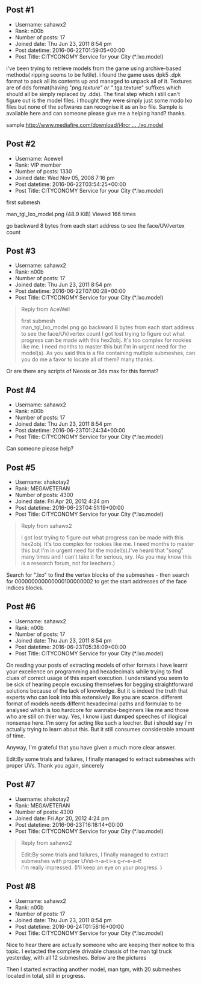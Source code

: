 ## Post #1
- Username: sahawx2
- Rank: n00b
- Number of posts: 17
- Joined date: Thu Jun 23, 2011 8:54 pm
- Post datetime: 2016-06-22T01:59:05+00:00
- Post Title: CITYCONOMY Service for your City (*.lxo.model)

i've been trying to retrieve models from the game using archive-based methods( ripping seems to be futile). i found the game uses dpk5 .dpk format to pack all its contents up and managed to unpack all of it. Textures are of dds format(having  "*png.texture" or "*.tga.texture" suffixes which should all be simply replaced by .dds). The final step which i still can't figure out is the model files. i thought they were simply just some modo lxo files but none of the softwares can recognise it as an lxo file. Sample is available here and can someone please give me a helping hand? thanks.

sample:[http://www.mediafire.com/download/j4rcr ... .lxo.model](http://www.mediafire.com/download/j4rcr15bza0pcyr/man_tgl.lxo.model)
## Post #2
- Username: Acewell
- Rank: VIP member
- Number of posts: 1330
- Joined date: Wed Nov 05, 2008 7:16 pm
- Post datetime: 2016-06-22T03:54:25+00:00
- Post Title: CITYCONOMY Service for your City (*.lxo.model)

first submesh  



man_tgl_lxo_model.png (48.9 KiB) Viewed 166 times


go backward 8 bytes from each start address to see the face/UV/vertex count
## Post #3
- Username: sahawx2
- Rank: n00b
- Number of posts: 17
- Joined date: Thu Jun 23, 2011 8:54 pm
- Post datetime: 2016-06-22T07:00:28+00:00
- Post Title: CITYCONOMY Service for your City (*.lxo.model)

> Reply from AceWell
>
> first submesh  
man_tgl_lxo_model.png
go backward 8 bytes from each start address to see the face/UV/vertex count
I got lost trying to figure out what progress can be made with this hex2obj. It's too complex for rookies like me. I need months to master this but I'm in urgent need for the model(s). As you said this is a file containing multiple submeshes, can you do me a favor to locate all of them? many thanks.

Or are there any scripts of Neosis or 3ds max for this format?
## Post #4
- Username: sahawx2
- Rank: n00b
- Number of posts: 17
- Joined date: Thu Jun 23, 2011 8:54 pm
- Post datetime: 2016-06-23T01:24:34+00:00
- Post Title: CITYCONOMY Service for your City (*.lxo.model)

Can someone please help?
## Post #5
- Username: shakotay2
- Rank: MEGAVETERAN
- Number of posts: 4300
- Joined date: Fri Apr 20, 2012 4:24 pm
- Post datetime: 2016-06-23T04:51:19+00:00
- Post Title: CITYCONOMY Service for your City (*.lxo.model)

> Reply from sahawx2
>
> I got lost trying to figure out what progress can be made with this hex2obj. It's too complex for rookies like me. I need months to master this but I'm in urgent need for the model(s).I've heard that "song" many times and I can't take it for serious, sry. (As you may know this is a research forum, not for leechers.)

Search for ".lxo" to find the vertex blocks of the submeshes -
then search for 000000000000000100000002 to get the start addresses of the face indices blocks.
## Post #6
- Username: sahawx2
- Rank: n00b
- Number of posts: 17
- Joined date: Thu Jun 23, 2011 8:54 pm
- Post datetime: 2016-06-23T05:38:09+00:00
- Post Title: CITYCONOMY Service for your City (*.lxo.model)

On reading your posts of extracting models of other formats i have learnt your excellence on programming and hexadecimals while trying to find clues of correct usage of this expert execution. I understand you seem to be sick of hearing people excusing themselves for begging straightforward solutions because of the lack of knowledge. But it is indeed the truth that experts who can look into this extensively like you are scarce. different format of models needs differnt hexadecimal paths and formulae to be analysed which is too hardcore for wannabe-beginners like me and those who are still on thier way.
Yes, I know i just dumped speeches of illogical nonsense here. I'm sorry for acting like such a leecher. But i should say i'm actually trying to learn about this. But it still consumes considerable amount of time.

Anyway, I'm grateful that you have given a much more clear answer.

Edit:By some trials and failures, I finally managed to extract submeshes with proper UVs.
Thank you again, sincerely
## Post #7
- Username: shakotay2
- Rank: MEGAVETERAN
- Number of posts: 4300
- Joined date: Fri Apr 20, 2012 4:24 pm
- Post datetime: 2016-06-23T16:18:14+00:00
- Post Title: CITYCONOMY Service for your City (*.lxo.model)

> Reply from sahawx2
>
> Edit:By some trials and failures, I finally managed to extract submeshes with proper UVst-h-a-t i-s g-r-e-a-t!   
I'm really impressed. (I'll keep an eye on your progress.  )
## Post #8
- Username: sahawx2
- Rank: n00b
- Number of posts: 17
- Joined date: Thu Jun 23, 2011 8:54 pm
- Post datetime: 2016-06-24T01:58:16+00:00
- Post Title: CITYCONOMY Service for your City (*.lxo.model)

Nice to hear there are actually someone who are keeping their notice to this topic.
I extacted the complete drivable chassis of the man tgl truck yesterday, with all 12 submeshes.
Below are the pictures

> 

> 

Then I started extracting another model, man tgm, with 20 submeshes located in total, still in progress.

>
